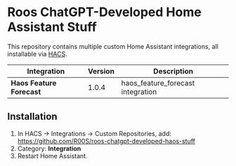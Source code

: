 # Roos ChatGPT-Developed Home Assistant Stuff

This repository contains multiple custom Home Assistant integrations, all installable via [HACS](https://hacs.xyz/).

| Integration | Version | Description |
|--------------|----------|-------------|
| **Haos Feature Forecast** | 1.0.4 | haos_feature_forecast integration |

## Installation
1. In HACS → Integrations → Custom Repositories, add:
   https://github.com/R00S/roos-chatgpt-developed-haos-stuff
2. Category: **Integration**
3. Restart Home Assistant.

